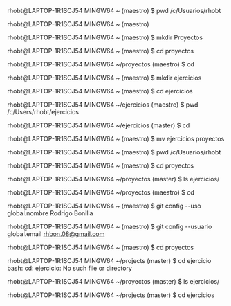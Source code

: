 rhobt@LAPTOP-1R1SCJ54 MINGW64 ~ (maestro) $ pwd /c/Usuarios/rhobt

rhobt@LAPTOP-1R1SCJ54 MINGW64 ~ (maestro)

rhobt@LAPTOP-1R1SCJ54 MINGW64 ~ (maestro) $ mkdir Proyectos

rhobt@LAPTOP-1R1SCJ54 MINGW64 ~ (maestro) $ cd proyectos

rhobt@LAPTOP-1R1SCJ54 MINGW64 ~/proyectos (maestro) $ cd

rhobt@LAPTOP-1R1SCJ54 MINGW64 ~ (maestro) $ mkdir ejercicios

rhobt@LAPTOP-1R1SCJ54 MINGW64 ~ (maestro) $ cd ejercicios

rhobt@LAPTOP-1R1SCJ54 MINGW64 ~/ejercicios (maestro) $ pwd /c/Users/rhobt/ejercicios

rhobt@LAPTOP-1R1SCJ54 MINGW64 ~/ejercicios (master) $ cd

rhobt@LAPTOP-1R1SCJ54 MINGW64 ~ (maestro) $ mv ejercicios proyectos

rhobt@LAPTOP-1R1SCJ54 MINGW64 ~ (maestro) $ pwd /c/Usuarios/rhobt

rhobt@LAPTOP-1R1SCJ54 MINGW64 ~ (maestro) $ cd proyectos

rhobt@LAPTOP-1R1SCJ54 MINGW64 ~/proyectos (master) $ ls ejercicios/

rhobt@LAPTOP-1R1SCJ54 MINGW64 ~/proyectos (maestro) $ cd

rhobt@LAPTOP-1R1SCJ54 MINGW64 ~ (maestro) $ git config --uso global.nombre Rodrigo Bonilla

rhobt@LAPTOP-1R1SCJ54 MINGW64 ~ (maestro) $ git config --usuario global.email rhbon.08@gmail.com

rhobt@LAPTOP-1R1SCJ54 MINGW64 ~ (maestro) $ cd proyectos

rhobt@LAPTOP-1R1SCJ54 MINGW64 ~/projects (master) $ cd ejercicio bash: cd: ejercicio: No such file or directory

rhobt@LAPTOP-1R1SCJ54 MINGW64 ~/proyectos (master) $ ls ejercicios/

rhobt@LAPTOP-1R1SCJ54 MINGW64 ~/projects (master) $ cd ejercicios
